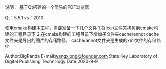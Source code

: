 说明：
    基于Qt搭建的一个简易的PDF浏览器
    
Qt：5.5.1
vs：2010

使用cmake构建本工程，需要准备一下几个文件
1.将Icon文件夹拷贝到cmake构建的工程目录下
2.在cmake构建的工程目录下增加子文件夹cache/annot
  cache文件夹是导出的图片的存储路径，
  cache/annot文件夹是生成的xml文件的存储路径


Author:BigPanda 
E-mail:wangxiong@founder.com 
State Key Laboratory of Digital Publishing Technology 
Date:2020-9-9
